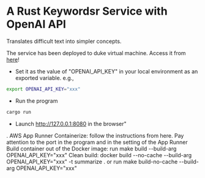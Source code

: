# A Rust Keywordsr Service with OpenAI API 

Translates difficult text into simpler concepts.

The service has been deployed to duke virtual machine. Access it from [here](http://vcm-30756.vm.duke.edu:8080/)!


- Set it as the value of "OPENAI_API_KEY" in your local environment as an exported variable. e.g.,
```bash
export OPENAI_API_KEY="xxx"
```

- Run the program
```bash
cargo run
```
- Launch http://127.0.0.1:8080 in the browser"


. AWS App Runner
Containerize: follow the instructions from here.
Pay attention to the port in the program and in the setting of the App Runner
Build container out of the Docker image: run make build --build-arg OPENAI_API_KEY="xxx"
Clean build: docker build --no-cache --build-arg OPENAI_API_KEY="xxx" -t summarize . or run make build-no-cache --build-arg OPENAI_API_KEY="xxx"
